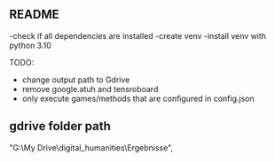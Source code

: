 ## README

-check if all dependencies are installed
-create venv
-install venv with python 3.10

TODO:
- change output path to Gdrive
- remove google.atuh and tensroboard
- only execute games/methods that are configured in config.json

## gdrive folder path
"G:\\My Drive\\digital_humanities\\Ergebnisse",